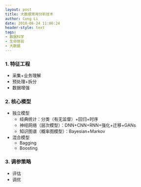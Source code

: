 ```yaml
---
layout: post
title: 大数据常用分析技术
author: Cong Li
date: 2018-06-24 11:06:24
header-style: text
tags:
- 数据科学
- 生命体验
- 大数据
---
```

### 1. 特征工程

  * 采集+业务理解
  * 预处理+拆分
  * 数据增强

### 2. 核心模型

  * 独立模型 
      * 经典统计：分类（有无监督）+回归+时序
      * 神经网络（层次模型）：DNN+CNN+RNN+强化+迁移+GANs
      * 知识图谱（概率图模型）：Bayesian+Markov
  * 混合模型 
      * Bagging
      * Boosting

### 3. 调参策略

  * 评估
  * 调优